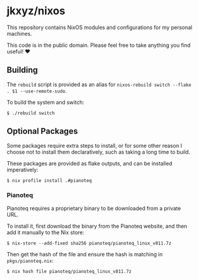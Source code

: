 # jkxyz/nixos

This repository contains NixOS modules and configurations for my personal machines.

This code is in the public domain. Please feel free to take anything you find useful! ❤️

## Building

The `rebuild` script is provided as an alias for `nixos-rebuild switch --flake . $1 --use-remote-sudo`.

To build the system and switch:

```
$ ./rebuild switch
```

## Optional Packages

Some packages require extra steps to install, or for some other reason I choose not
to install them declaratively, such as taking a long time to build.

These packages are provided as flake outputs, and can be installed imperatively:

```
$ nix profile install .#pianoteq
```

### Pianoteq

Pianoteq requires a proprietary binary to be downloaded from a private URL.

To install it, first download the binary from the Pianoteq website, and then add it manually
to the Nix store:

```
$ nix-store --add-fixed sha256 pianoteq/pianoteq_linux_v811.7z
```

Then get the hash of the file and ensure the hash is matching in `pkgs/pianoteq.nix`:

```
$ nix hash file pianoteq/pianoteq_linux_v811.7z
```
